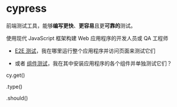 # cypress

前端测试工具，能够**编写更快**、**更容易**且更**可靠的**测试。

使用现代 JavaScript 框架构建 Web 应用程序的开发人员或 QA 工程师

- [E2E 测试](https://docs.cypress.io/guides/core-concepts/testing-types#What-is-E2E-Testing)，我在哪里运行整个应用程序并访问页面来测试它们

- 或者 [组件测试](https://docs.cypress.io/guides/core-concepts/testing-types#What-is-Component-Testing)，我在其中安装应用程序的各个组件并单独测试它们？

cy.get()

.type()

.should()
